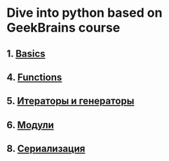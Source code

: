 # Dive into python based on GeekBrains course

## 1. [Basics](https://github.com/allseenn/pythondive/blob/main/01.Lecture/README.md)

## 4. [Functions](https://github.com/allseenn/pythondive/blob/main/04.Lecture/README.md)

## 5. [Итераторы и генераторы](https://github.com/allseenn/pythondive/blob/main/05.Lecture/README.md)

## 6. [Модули](https://github.com/allseenn/pythondive/blob/main/06.Lecture/README.md)

## 8. [Сериализация](https://github.com/allseenn/pythondive/blob/main/08.Lecture/README.md)
